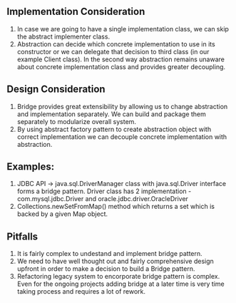 Implementation Consideration
----------------------------
1) In case we are going to have a single implementation class, we can skip the abstract implementer class.
2) Abstraction can decide which concrete implementation to use in its constructor or we can delegate that decision to
    third class (in our example Client class). In the second way abstraction remains unaware about concrete implementation
    class and provides greater decoupling.

Design Consideration
--------------------
1) Bridge provides great extensibility by allowing us to change abstraction and implementation separately. We can build
    and package them separately to modularize overall system.
2) By using abstract factory pattern to create abstraction object with correct implementation we can decouple concrete
    implementation with abstraction.

Examples:
---------
1) JDBC API -> java.sql.DriverManager class with java.sql.Driver interface forms a bridge pattern.
    Driver class has 2 implementation - com.mysql.jdbc.Driver and oracle.jdbc.driver.OracleDriver
2) Collections.newSetFromMap() method which returns a set which is backed by a given Map object.


Pitfalls
--------
1) It is fairly complex to undestand and implement bridge pattern.
2) We need to have well thought out and fairly comprehensive design upfront in order to make a decision to build a Bridge pattern.
3) Refactoring legacy system to encorporate bridge pattern is complex.
    Even for the ongoing projects adding bridge at a later time is very time taking process and requires a lot of rework.